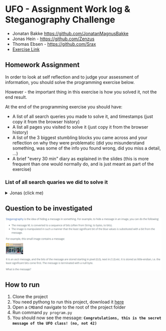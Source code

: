 # UFO - Assignment Work log & Steganography Challenge
- Jonatan Bakke https://github.com/JonatanMagnusBakke
- Jonas Hein - https://github.com/Zenzus
- Thomas Ebsen - https://github.com/Srax 
- [Exercise Link](https://datsoftlyngby.github.io/soft2021spring/UFO/week-05/#1-introduction-to-exploration-and-presentation)


## Homework Assignment
In order to look at self reflection and to judge your assessment of information, you should solve the programming exercise below.

However - the important thing in this exercise is how you solved it, not the end result.

At the end of the programming exercise you should have:

* A list of all search queries you made to solve it, and timestamps (just copy it from the browser history)
* A list all pages you visited to solve it (just copy it from the browser history)
* A list of the 3 biggest stumbling blocks you came across and your reflection on why they were problematic (did you misunderstand something, was some of the info you found wrong, did you miss a detail, …)
* A brief "every 30 min" diary as explained in the slides (this is more frequent than one would normally do, and is just meant as part of the exercise)

### List of all search quaries we did to solve it
<details>
  <summary>Jonas (click me)</summary>
  - 12:56 PM python - Pillow installed, but getting "no module named pillow" when importing - Stack Overflow
- 12:55 PM francescortiz/image: Django application that provides cropping, resizing, thumbnailing, overlays, tint and mask for images and videos with the ability to set the center of attention in order to have automatic perfect cropping.
- 12:53 PM python - ImportError: No module named PIL - Stack Overflow
- 12:53 PM from PIL import Image ModuleNotFoundError: No module named 'Image' - Google Search
- 12:52 PM Python Pillow - Using Image Module - Tutorialspoint
- 12:51 PM how to import pillow python - Google Search
- 12:50 PM Installing, Importing, and Aliasing Modules in Python 3 | DigitalOcean
- 12:49 PM how to inport libary in python - Google Search
- 12:42 PM Installation — Pillow (PIL Fork) 5.1.0 documentation
- 12:40 PM Pillow — Pillow (PIL Fork) 5.1.0 documentation
- 12:40 PM python - Can't import PIL library - Stack Overflow
- 12:40 PM can't import pil python - Google Search
- 12:38 PM Python Script 13: Generating ascii code from Image - https://pythoncircle.com
- 12:38 PM how to find ascii message stored in pixel python - Google Search
- 12:35 PM www.pythonware.com
- 12:25 PM What Is Little-Endian And Big-Endian Byte Ordering? | Section
- 12:25 PM what is little-endian - Google Search
- 12:16 PM Social Network for Programmers and Developers
- 12:16 PM Python Program to Find ASCII Value of Character

</details>

## Question to be investigated
<img src="./misc/exercise.png">

## How to run
1. Clone the project
2. You need pythong to run this project, download it [here](https://www.python.org/downloads/)  
3. Open a `CMD`and navigate to the root of the project folder
4. Run command `py program.py`
5. You should now see the message: **`Congratulations, this is the secret message of the UFO class! (no, not 42)`**

